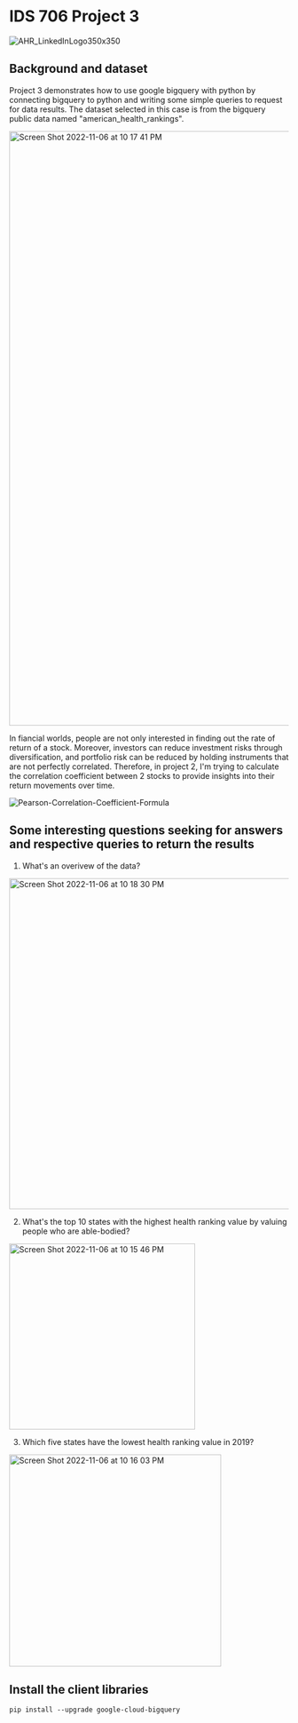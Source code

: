 # IDS 706 Project 3
![AHR_LinkedInLogo350x350](https://user-images.githubusercontent.com/112578566/200218397-33ad188c-ae14-49d2-8156-3be13c720a00.png)
## Background and dataset
Project 3 demonstrates how to use google bigquery with python by connecting bigquery to python and writing some simple queries to request for data results. 
The dataset selected in this case is from the bigquery public data named "american_health_rankings".

<img width="1071" alt="Screen Shot 2022-11-06 at 10 17 41 PM" src="https://user-images.githubusercontent.com/112578566/200219300-ca677c29-7d75-4a74-a4dc-e9796c716ea0.png">



In fiancial worlds, people are not only interested in finding out the rate of return of a stock. Moreover, investors can reduce investment risks through diversification, and portfolio risk can be reduced by holding instruments that are not perfectly correlated. Therefore, in project 2, I'm trying to calculate the correlation coefficient between 2 stocks to provide insights into their return movements over time.  

![Pearson-Correlation-Coefficient-Formula](https://user-images.githubusercontent.com/112578566/194787952-5e2cf6bd-697b-4622-b384-60a7e080060e.jpeg)

## Some interesting questions seeking for answers and respective queries to return the results
1. What's an overivew of the data?
<img width="596" alt="Screen Shot 2022-11-06 at 10 18 30 PM" src="https://user-images.githubusercontent.com/112578566/200219378-21751d77-b7a4-4e20-bed6-243e8650a151.png">

2. What's the top 10 states with the highest health ranking value by valuing people who are able-bodied?
<img width="335" alt="Screen Shot 2022-11-06 at 10 15 46 PM" src="https://user-images.githubusercontent.com/112578566/200219118-c305d243-7323-46a0-803a-1bf2bab6183f.png">

3. Which five states have the lowest health ranking value in 2019?
<img width="382" alt="Screen Shot 2022-11-06 at 10 16 03 PM" src="https://user-images.githubusercontent.com/112578566/200219152-f8b56f16-d03f-4876-abef-5bb0b136ca04.png">

## Install the client libraries

```
pip install --upgrade google-cloud-bigquery

```
